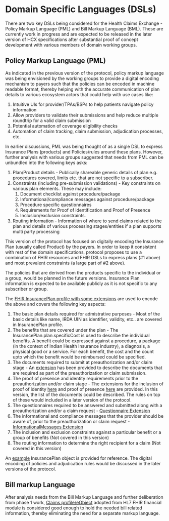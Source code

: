 # Domain Specific Languages (DSLs)

There are two key DSLs being considered for the Health Claims Exchange - Policy Markup Language (PML) and Bill Markup Language (BML). These are currently work in progress and are expected to be released in the later version of HCX specifications after substantial proof of concept development with various members of domain working groups.

## Policy Markup Language (PML)

As indicated in the previous version of the protocol, policy markup language was being envisioned by the working groups to provide a digital encoding mechanism to payers such that the policies can be encoded in machine readable format, thereby helping with the accurate communication of plan details to various ecosystem actors that could help with use cases like:

1. Intuitive UIs for provider/TPAs/BSPs to help patients navigate policy information
2. Allow providers to validate their submissions and help reduce multiple roundtrip for a valid claim submission
3. Potential automation of coverage eligibility checks
4. Automation of claim tracking, claim submission, adjudication processes, etc.

In earlier discussions, PML was being thought of as a single DSL to express Insurance Plans (products) and Policies/rules around these plans. However, further analysis with various groups suggested that needs from PML can be unbundled into the following keys asks:

1. Plan/Product details - Publically shareable generic details of plan e.g. procedures covered, limits etc. that are not specific to a subscriber.
2. Constraints (including pre-submission validations) - Key constraints on various plan elements. These may include:
   1. Document checklist against procedure/package
   2. Informational/compliance messages against procedure/package
   3. Procedure specific questionnaires
   4. Requirements for Proof of identification and Proof of Presence
   5. Inclusion/exclusion constraints.
3. Routing information - Information of where to send claims related to the plan and details of various processing stages/entities if a plan supports multi party processing

This version of the protocol has focused on digitally encoding the Insurance Plan (usually called Product) by the payers. In order to keep it consistent with rest of the domain specifications, protocol proposes to use a combination of FHIR resources and FHIR DSLs to express plans (#1 above) and most prevalent constraints (a large part of #2 above).

The policies that are derived from the products specific to the individual or a group, would be planned in the future versions. Insurance Plan information is expected to be available publicly as it is not specific to any subscriber or group.

The [FHIR InsurancePlan profile with some extensions](https://ig.hcxprotocol.io/v0.9/StructureDefinition-HCXInsurancePlan.html) are used to encode the above and covers the following key aspects:

1. The basic plan details required for admistrative purposes - Most of the basic details like name, IRDA UIN as identifier, validity, etc.. are covered in InsurancePlan profile.
2. The benefits that are covered under the plan - The InsurancePlan.plan.specificCost is used to describe the individual benefits. A benefit could be expressed against a procedure, a package (in the context of Indian Health Insurance industry), a diagnosis, a physical good or a service. For each benefit, the cost and the count upto which the benefit would be reimbursed could be specified.
3. The documents required to submit at preauthorization and/or claim stage - An [extension](https://ig.hcxprotocol.io/v0.9/StructureDefinition-HCXDiagnosticDocumentsExtension.html) has been provided to describe the documents that are required as part of the preauthorization or claim submission.
4. The proof of presence and identity requirements prior to the preauthorization and/or claim stage - The extensions for the inclusion of proof of identity [here](https://ig.hcxprotocol.io/v0.9/StructureDefinition-HCXProofOfIdentificationExtension.html) and proof of presence [here](https://ig.hcxprotocol.io/v0.9/StructureDefinition-HCXProofOfPresenceExtension.html) are provided. In this version, the list of the documents could be described. The rules on top of these would included in a later version of the protocol.
5. The questionnaires required to be answered and submitted along with a preauthorization and/or a claim request - [Questionnaire Extension](https://ig.hcxprotocol.io/v0.9/StructureDefinition-HCXQuestionnairesExtension.html)
6. The informational and compliance messages that the provider should be aware of, prior to the preauthorization or claim request - [InformationalMessages Extension](https://ig.hcxprotocol.io/v0.9/StructureDefinition-HCXInformationalMessagesExtension.html)
7. The inclusion and exclusion constraints against a particular benefit or a group of benefits (Not covered in this version)
8. The routing information to determine the right recipient for a claim (Not covered in this version)

An [example](../FHIR%20Definitions/examples/insurancePlan1.json) InsurancePlan object is provided for reference. The digital encoding of policies and adjudication rules would be discussed in the later versions of the protocol.

## Bill markup Language

After analysis needs from the Bill Markup Language and further deliberation from phase 1 work, [Claims profile/eObject](domain-data-models/#claim-request) adopted from HL7 FHIR financial module is considered good enough to hold the needed bill related information, thereby eliminating the need for a separate markup language.
